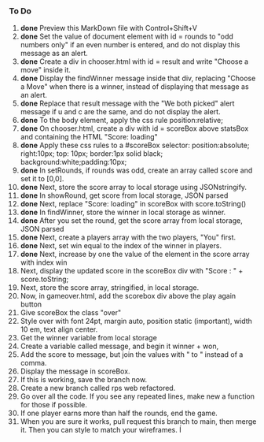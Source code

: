 ### To Do

1. **done** Preview this MarkDown file with Control+Shift+V
1. **done** Set the value of document element with id = rounds to "odd numbers only" if an even number is entered, and do not display this message as an alert.
1. **done** Create a div in chooser.html with id = result and write "Choose a move" inside it. 
1. **done** Display the findWinner message inside that div, replacing "Choose a Move" when there is a winner, instead of displaying that message as an alert. 
1. **done** Replace that result message with the "We both picked" alert message if u and c are the same, and do not display the alert. 
1. **done** To the body element, apply the css rule position:relative;
1. **done** On chooser.html, create a div with id = scoreBox above statsBox and containing the HTML "Score: loading"
1. **done** Apply these css rules to a #scoreBox selector:  position:absolute; right:10px; top: 10px; border:1px solid black; background:white;padding:10px;
1. **done** In setRounds, if rounds was odd, create an array called score and set it to [0,0].
1. **done** Next, store the score array to local storage using JSONstringify.
1. **done** In showRound, get score from local storage, JSON parsed
1. **done** Next, replace "Score: loading" in scoreBox with score.toString()
1. **done** In findWinner, store the winner in local storage as winner.
1. **done** After you set the round, get the score array from local storage, JSON parsed
1. **done** Next, create a players array with the two players, "You" first. 
1. **done** Next, set win equal to the index of the winner in players.
1. **done** Next, increase by one the value of the element in the score array with index win
1. Next, display the updated score in the scoreBox div with "Score : " + score.toString;
1. Next, store the score array, stringified, in local storage.
1. Now, in gameover.html, add the scorebox div above the play again button
1. Give scoreBox the class "over" 
1. Style over with font 24pt, margin auto, position static (important), width 10 em, text align center.
1. Get the winner variable from local storage
1. Create a variable called message, and begin it winner + won, 
1. Add the score to message, but join the values with " to " instead of a comma. 
1. Display the message in scoreBox. 
1. If this is working, save the branch now. 
1. Create a new branch called rps web refactored. 
1. Go over all the code.  If you see any repeated lines, make new a function for those if possible.  
1. If one player earns more than half the rounds, end the game.
1. When you are sure it works, pull request this branch to main, then merge it.  Then you can style to match your wireframes. Í
